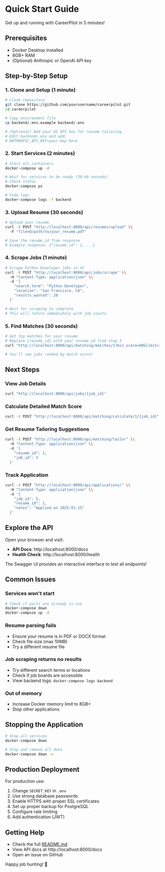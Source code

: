 # Quick Start Guide

Get up and running with CareerPilot in 5 minutes!

## Prerequisites

- Docker Desktop installed
- 8GB+ RAM
- (Optional) Anthropic or OpenAI API key

## Step-by-Step Setup

### 1. Clone and Setup (1 minute)

```bash
# Clone repository
git clone https://github.com/yourusername/careerpilot.git
cd careerpilot

# Copy environment file
cp backend/.env.example backend/.env

# (Optional) Add your AI API key for resume tailoring
# Edit backend/.env and add:
# ANTHROPIC_API_KEY=your-key-here
```

### 2. Start Services (2 minutes)

```bash
# Start all containers
docker-compose up -d

# Wait for services to be ready (30-60 seconds)
# Check status
docker-compose ps

# View logs
docker-compose logs -f backend
```

### 3. Upload Resume (30 seconds)

```bash
# Upload your resume
curl -X POST "http://localhost:8000/api/resumes/upload" \\
  -F "file=@/path/to/your_resume.pdf"

# Save the resume_id from response
# Example response: {"resume_id": 1, ...}
```

### 4. Scrape Jobs (1 minute)

```bash
# Scrape Python Developer jobs in SF
curl -X POST "http://localhost:8000/api/jobs/scrape" \\
  -H "Content-Type: application/json" \\
  -d '{
    "search_term": "Python Developer",
    "location": "San Francisco, CA",
    "results_wanted": 20
  }'

# Wait for scraping to complete
# This will return immediately with job counts
```

### 5. Find Matches (30 seconds)

```bash
# Get top matches for your resume
# Replace {resume_id} with your resume_id from step 3
curl "http://localhost:8000/api/matching/matches/1?min_score=60&limit=10"

# You'll see jobs ranked by match score!
```

## Next Steps

### View Job Details
```bash
curl "http://localhost:8000/api/jobs/{job_id}"
```

### Calculate Detailed Match Score
```bash
curl -X POST "http://localhost:8000/api/matching/calculate/1/{job_id}"
```

### Get Resume Tailoring Suggestions
```bash
curl -X POST "http://localhost:8000/api/matching/tailor" \\
  -H "Content-Type: application/json" \\
  -d '{
    "resume_id": 1,
    "job_id": 5
  }'
```

### Track Application
```bash
curl -X POST "http://localhost:8000/api/applications/" \\
  -H "Content-Type: application/json" \\
  -d '{
    "job_id": 5,
    "resume_id": 1,
    "notes": "Applied on 2025-01-15"
  }'
```

## Explore the API

Open your browser and visit:
- **API Docs**: http://localhost:8000/docs
- **Health Check**: http://localhost:8000/health

The Swagger UI provides an interactive interface to test all endpoints!

## Common Issues

### Services won't start
```bash
# Check if ports are already in use
docker-compose down
docker-compose up -d
```

### Resume parsing fails
- Ensure your resume is in PDF or DOCX format
- Check file size (max 10MB)
- Try a different resume file

### Job scraping returns no results
- Try different search terms or locations
- Check if job boards are accessible
- View backend logs: `docker-compose logs backend`

### Out of memory
- Increase Docker memory limit to 8GB+
- Stop other applications

## Stopping the Application

```bash
# Stop all services
docker-compose down

# Stop and remove all data
docker-compose down -v
```

## Production Deployment

For production use:
1. Change `SECRET_KEY` in `.env`
2. Use strong database passwords
3. Enable HTTPS with proper SSL certificates
4. Set up proper backup for PostgreSQL
5. Configure rate limiting
6. Add authentication (JWT)

## Getting Help

- Check the full [README.md](README.md)
- View API docs at http://localhost:8000/docs
- Open an issue on GitHub

Happy job hunting! 🎯

